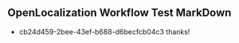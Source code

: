 ## OpenLocalization Workflow Test MarkDown
* cb24d459-2bee-43ef-b688-d6becfcb04c3 thanks!

<!--HONumber=Aug16_HO3-->


